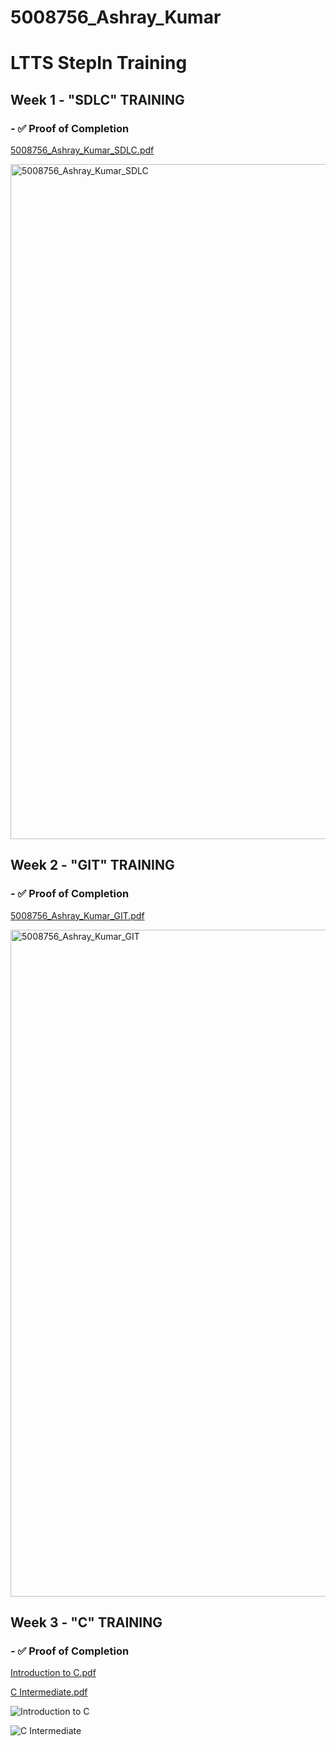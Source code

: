 # 5008756_Ashray_Kumar

# LTTS StepIn Training

## Week 1 - "SDLC" TRAINING

### - ✅ Proof of Completion

[5008756_Ashray_Kumar_SDLC.pdf](https://github.com/user-attachments/files/21462585/5008756_Ashray_Kumar_SDLC.pdf)

<img width="1920" height="1080" alt="5008756_Ashray_Kumar_SDLC" src="https://github.com/user-attachments/assets/588ae1c3-108b-4258-a944-50e01ed7d98e" />



## Week 2 - "GIT" TRAINING

### - ✅ Proof of Completion

[5008756_Ashray_Kumar_GIT.pdf](https://github.com/user-attachments/files/21427331/5008756_Ashray_Kumar_GIT.pdf)

<img width="1501" height="1067" alt="5008756_Ashray_Kumar_GIT" src="https://github.com/user-attachments/assets/73433962-a461-435d-8a5c-adcb0cd87cf5" />



## Week 3 - "C" TRAINING

### - ✅ Proof of Completion

[Introduction to C.pdf](https://github.com/user-attachments/files/21602589/Introduction.to.C.pdf)

[C Intermediate.pdf](https://github.com/user-attachments/files/21602635/C.Intermediate.pdf)

![Introduction to C](https://github.com/user-attachments/assets/58e7c23c-ba96-4caf-a308-ecffa3fcb93c)

![C Intermediate](https://github.com/user-attachments/assets/73967422-223e-4fdb-9649-afb0b73c2d36)


